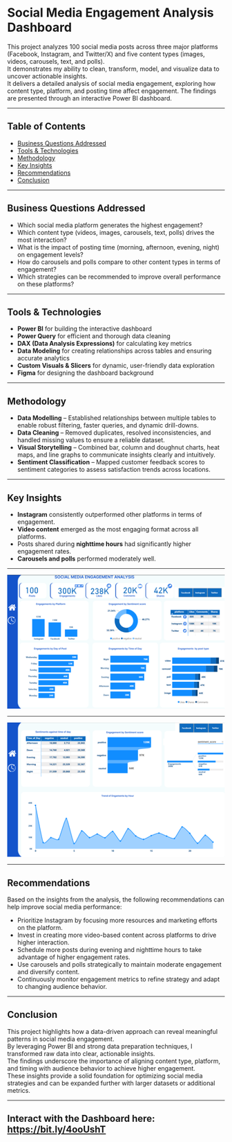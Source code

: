 # Social Media Engagement Analysis Dashboard  

This project analyzes 100 social media posts across three major platforms (Facebook, Instagram, and Twitter/X) and five content types (images, videos, carousels, text, and polls).  
It demonstrates my ability to clean, transform, model, and visualize data to uncover actionable insights.  
It delivers a detailed analysis of social media engagement, exploring how content type, platform, and posting time affect engagement. The findings are presented through an interactive Power BI dashboard.

---

## Table of Contents  

- [Business Questions Addressed](#-business-questions-addressed)  
- [Tools & Technologies](#-tools--technologies)  
- [Methodology](#-methodology)  
- [Key Insights](#-key-insights)  
- [Recommendations](#-recommendations)  
- [Conclusion](#-conclusion)  

---

## Business Questions Addressed  

- Which social media platform generates the highest engagement?  
- Which content type (videos, images, carousels, text, polls) drives the most interaction?  
- What is the impact of posting time (morning, afternoon, evening, night) on engagement levels?  
- How do carousels and polls compare to other content types in terms of engagement?  
- Which strategies can be recommended to improve overall performance on these platforms?  

---

## Tools & Technologies  

- **Power BI** for building the interactive dashboard  
- **Power Query** for efficient and thorough data cleaning  
- **DAX (Data Analysis Expressions)** for calculating key metrics  
- **Data Modeling** for creating relationships across tables and ensuring accurate analytics  
- **Custom Visuals & Slicers** for dynamic, user-friendly data exploration  
- **Figma** for designing the dashboard background  

---

## Methodology  

- **Data Modelling** – Established relationships between multiple tables to enable robust filtering, faster queries, and dynamic drill-downs.  
- **Data Cleaning** – Removed duplicates, resolved inconsistencies, and handled missing values to ensure a reliable dataset.  
- **Visual Storytelling** – Combined bar, column and doughnut charts, heat maps, and line graphs to communicate insights clearly and intuitively.  
- **Sentiment Classification** – Mapped customer feedback scores to sentiment categories to assess satisfaction trends across locations.  

---

## Key Insights  

- **Instagram** consistently outperformed other platforms in terms of engagement.  
- **Video content** emerged as the most engaging format across all platforms.  
- Posts shared during **nighttime hours** had significantly higher engagement rates.  
- **Carousels and polls** performed moderately well.  

---
![Dashboah 1](https://github.com/Edmond-Boah/Social-Media-Engagement-Analysis-/blob/main/Screenshot%202025-08-10%20165436.png)

---
![Dashboard 2](https://github.com/Edmond-Boah/Social-Media-Engagement-Analysis-/blob/main/Screenshot%202025-08-10%20165255.png)

---


## Recommendations  

Based on the insights from the analysis, the following recommendations can help improve social media performance:  

- Prioritize Instagram by focusing more resources and marketing efforts on the platform.  
- Invest in creating more video-based content across platforms to drive higher interaction.  
- Schedule more posts during evening and nighttime hours to take advantage of higher engagement rates.  
- Use carousels and polls strategically to maintain moderate engagement and diversify content.  
- Continuously monitor engagement metrics to refine strategy and adapt to changing audience behavior.  

---

## Conclusion  

This project highlights how a data-driven approach can reveal meaningful patterns in social media engagement.  
By leveraging Power BI and strong data preparation techniques, I transformed raw data into clear, actionable insights.  
The findings underscore the importance of aligning content type, platform, and timing with audience behavior to achieve higher engagement.  
These insights provide a solid foundation for optimizing social media strategies and can be expanded further with larger datasets or additional metrics.  

---
Interact with the Dashboard here: https://bit.ly/4ooUshT
---

